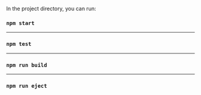 

In the project directory, you can run:

### `npm start`
--------------
### `npm test`
--------------
### `npm run build`
--------------
### `npm run eject`
